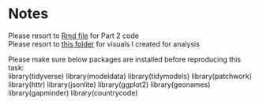 
# Notes 
Please resort to [Rmd file](API-and-Analysis.Rmd) for Part 2 code  
Please resort to [this folder](API-and-Analysis_files) for visuals I created for analysis

Please make sure below packages are installed before reproducing this task:  
library(tidyverse)
library(modeldata)
library(tidymodels)
library(patchwork)
library(httr)
library(jsonlite)
library(ggplot2)
library(geonames)
library(gapminder)
library(countrycode)
